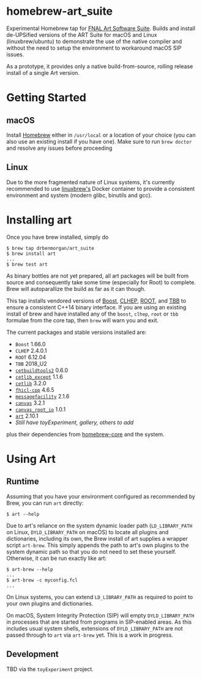 # homebrew-art_suite

Experimental Homebrew tap for [FNAL Art Software Suite](https://art.fnal.gov). Builds and
install de-UPSified versions of the ART Suite for macOS and Linux (linuxbrew/ubuntu) to
demonstrate the use of the native compiler and without the need to setup the environment
to workaround macOS SIP issues.

As a prototype, it provides only a native build-from-source, rolling release install of
a single Art version.

# Getting Started
## macOS
Install [Homebrew](https://brew.sh) either in `/usr/local` or a location of your choice (you can also use an existing install if you have one). Make sure to run `brew doctor` and resolve any issues before proceeding 

## Linux
Due to the more fragmented nature of Linux systems, it's currently recommended to use [linuxbrew's](https://linuxbrew.sh) 
Docker container to provide a consistent environment and system (modern glibc, binutils and gcc).


# Installing art
Once you have brew installed, simply do

```console
$ brew tap drbenmorgan/art_suite
$ brew install art
...
$ brew test art
```

As binary bottles are not yet prepared, all art packages will be built from source and consequently take some time (especially for Root) to complete. Brew will autoparallize the build as far as it can though.

This tap installs vendored versions of [Boost](https://boost.org), [CLHEP](https://cern.ch/clhep), [ROOT](https://root.cern.ch), and [TBB](https://www.threadingbuildingblocks.org) to ensure a consistent C++14 binary interface.
If you are using an existing install of brew and have installed any of the `boost`, `clhep`, `root` or `tbb` formulae from
the core tap, then `brew` will warn you and exit.

The current packages and stable versions installed are:
- `Boost` 1.66.0
- `CLHEP` 2.4.0.1
- `ROOT` 6.12.04
- `TBB` 2018_U2
- [`cetbuildtools2`](https://github.com/drbenmorgan/cetbuildtools2) 0.6.0
- [`cetlib_except`](https://cdcvs.fnal.gov/redmine/projects/cetlib_except) 1.1.6
- [`cetlib`](https://cdcvs.fnal.gov/redmine/projects/cetlib) 3.2.0
- [`fhicl-cpp`](https://cdcvs.fnal.gov/redmine/projects/fhicl-cpp) 4.6.5
- [`messagefacility`](https://cdcvs.fnal.gov/redmine/projects/messagefacility) 2.1.6
- [`canvas`](https://cdcvs.fnal.gov/redmine/projects/canvas) 3.2.1
- [`canvas_root_io`](https://cdcvs.fnal.gov/redmine/projects/canvas_root_io) 1.0.1
- [`art`](https://cdcvs.fnal.gov/redmine/projects/art) 2.10.1
- *Still have toyExperiment, gallery, others to add*

plus their dependencies from [homebrew-core](https://github.com/linuxbrew/homebrew-core) and the system.

# Using Art
## Runtime
Assuming that you have your environment configured as recommended by Brew, you can run `art` directly:

``` console
$ art --help
```

Due to art's reliance on the system dynamic loader path (`LD_LIBRARY_PATH` on Linux, `DYLD_LIBRARY_PATH` on macOS) to locate 
all plugins and dictionaries, including its own, the Brew install of art supplies a wrapper script `art-brew`. This simply appends the path to art's own plugins to the system dynamic path so that you do not need to set these yourself. Otherwise, it can be run exactly like art:

``` console
$ art-brew --help
...
$ art-brew -c myconfig.fcl
...
```

On Linux systems, you can extend `LD_LIBRARY_PATH` as required to point to your own plugins and dictionaries. 

On macOS, System Integrity Protection (SIP) will empty `DYLD_LIBRARY_PATH` in processes that are started from programs in SIP-enabled areas. As this includes usual system shells, extensions of `DYLD_LIBRARY_PATH` are not passed through to `art` via `art-brew` yet. This is a work in progress.

## Development
TBD via the `toyExperiment` project.



